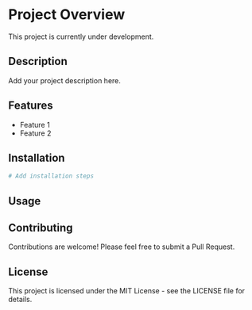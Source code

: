 # Project Overview

This project is currently under development.

## Description
Add your project description here.

## Features
- Feature 1
- Feature 2

## Installation
```bash
# Add installation steps
```

## Usage


## Contributing
Contributions are welcome! Please feel free to submit a Pull Request.

## License
This project is licensed under the MIT License - see the LICENSE file for details.